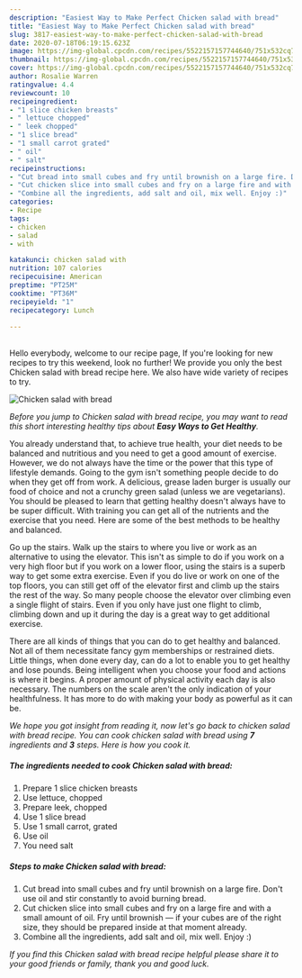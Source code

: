 ```yaml
---
description: "Easiest Way to Make Perfect Chicken salad with bread"
title: "Easiest Way to Make Perfect Chicken salad with bread"
slug: 3817-easiest-way-to-make-perfect-chicken-salad-with-bread
date: 2020-07-18T06:19:15.623Z
image: https://img-global.cpcdn.com/recipes/5522157157744640/751x532cq70/chicken-salad-with-bread-recipe-main-photo.jpg
thumbnail: https://img-global.cpcdn.com/recipes/5522157157744640/751x532cq70/chicken-salad-with-bread-recipe-main-photo.jpg
cover: https://img-global.cpcdn.com/recipes/5522157157744640/751x532cq70/chicken-salad-with-bread-recipe-main-photo.jpg
author: Rosalie Warren
ratingvalue: 4.4
reviewcount: 10
recipeingredient:
- "1 slice chicken breasts"
- " lettuce chopped"
- " leek chopped"
- "1 slice bread"
- "1 small carrot grated"
- " oil"
- " salt"
recipeinstructions:
- "Cut bread into small cubes and fry until brownish on a large fire. Don&#39;t use oil and stir constantly to avoid burning bread."
- "Cut chicken slice into small cubes and fry on a large fire and with a small amount of oil. Fry until brownish — if your cubes are of the right size, they should be prepared inside at that moment already."
- "Combine all the ingredients, add salt and oil, mix well. Enjoy :)"
categories:
- Recipe
tags:
- chicken
- salad
- with

katakunci: chicken salad with 
nutrition: 107 calories
recipecuisine: American
preptime: "PT25M"
cooktime: "PT36M"
recipeyield: "1"
recipecategory: Lunch

---
```

<br>
Hello everybody, welcome to our recipe page, If you're looking for new recipes to try this weekend, look no further! We provide you only the best Chicken salad with bread recipe here. We also have wide variety of recipes to try.
<br>


![Chicken salad with bread](https://img-global.cpcdn.com/recipes/5522157157744640/751x532cq70/chicken-salad-with-bread-recipe-main-photo.jpg)

<i>Before you jump to Chicken salad with bread recipe, you may want to read this short interesting healthy tips about <strong>Easy Ways to Get Healthy</strong>.</i>

You already understand that, to achieve true health, your diet needs to be balanced and nutritious and you need to get a good amount of exercise. However, we do not always have the time or the power that this type of lifestyle demands. Going to the gym isn't something people decide to do when they get off from work. A delicious, grease laden burger is usually our food of choice and not a crunchy green salad (unless we are vegetarians). You should be pleased to learn that getting healthy doesn't always have to be super difficult. With training you can get all of the nutrients and the exercise that you need. Here are some of the best methods to be healthy and balanced.

Go up the stairs. Walk up the stairs to where you live or work as an alternative to using the elevator. This isn't as simple to do if you work on a very high floor but if you work on a lower floor, using the stairs is a superb way to get some extra exercise. Even if you do live or work on one of the top floors, you can still get off of the elevator first and climb up the stairs the rest of the way. So many people choose the elevator over climbing even a single flight of stairs. Even if you only have just one flight to climb, climbing down and up it during the day is a great way to get additional exercise. 

There are all kinds of things that you can do to get healthy and balanced. Not all of them necessitate fancy gym memberships or restrained diets. Little things, when done every day, can do a lot to enable you to get healthy and lose pounds. Being intelligent when you choose your food and actions is where it begins. A proper amount of physical activity each day is also necessary. The numbers on the scale aren't the only indication of your healthfulness. It has more to do with making your body as powerful as it can be. 


<i>We hope you got insight from reading it, now let's go back to chicken salad with bread recipe. You can cook chicken salad with bread using <strong>7</strong> ingredients and <strong>3</strong> steps. Here is how you cook it.
</i>

##### The ingredients needed to cook Chicken salad with bread:

1. Prepare 1 slice chicken breasts
1. Use  lettuce, chopped
1. Prepare  leek, chopped
1. Use 1 slice bread
1. Use 1 small carrot, grated
1. Use  oil
1. You need  salt


##### Steps to make Chicken salad with bread:

1. Cut bread into small cubes and fry until brownish on a large fire. Don&#39;t use oil and stir constantly to avoid burning bread.
1. Cut chicken slice into small cubes and fry on a large fire and with a small amount of oil. Fry until brownish — if your cubes are of the right size, they should be prepared inside at that moment already.
1. Combine all the ingredients, add salt and oil, mix well. Enjoy :)


<i>If you find this Chicken salad with bread recipe helpful please share it to your good friends or family, thank you and good luck.</i>
